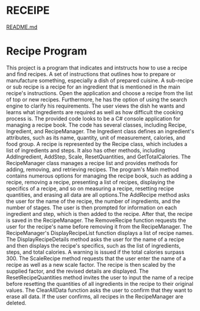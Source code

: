 # RECEIPE
[README.md](https://github.com/ST10179900/RECEIPE/files/11355458/README.md)
# Recipe Program

This project is a program that indicates and intstructs how to use a recipe and find recipes.
A set of instructions that outlines how to prepare or manufacture something, especially a dish of prepared cuisine. A sub-recipe or sub recipe is a recipe for an ingredient that is mentioned in the main recipe's instructions.
Open the application and choose a recipe from the list of top or new recipes. Furthermore, he has the option of using the search engine to clarify his requirements.
The user views the dish he wants and learns what ingredients are required as well as how difficult the cooking process is.
The provided code looks to be a C# console application for managing a recipe book. The code has several classes, including Recipe, Ingredient, and RecipeManager.
The Ingredient class defines an ingredient's attributes, such as its name, quantity, unit of measurement, calories, and food group.
A recipe is represented by the Recipe class, which includes a list of ingredients and steps. It also has other methods, including AddIngredient, AddStep, Scale, ResetQuantities, and GetTotalCalories.
The RecipeManager class manages a recipe list and provides methods for adding, removing, and retrieving recipes.
The program's Main method contains numerous options for managing the recipe book, such as adding a recipe, removing a recipe, presenting a list of recipes, displaying the specifics of a recipe, and so on measuring a recipe, resetting recipe quantities, and erasing all data are all options.The AddRecipe method asks the user for the name of the recipe, the number of ingredients, and the number of stages. The user is then prompted for information on each ingredient and step, which is then added to the recipe. After that, the recipe is saved in the RecipeManager.
The RemoveRecipe function requests the user for the recipe's name before removing it from the RecipeManager. The RecipeManager's DisplayRecipeList function displays a list of recipe names.
The DisplayRecipeDetails method asks the user for the name of a recipe and then displays the recipe's specifics, such as the list of ingredients, steps, and total calories. A warning is issued if the total calories surpass 300.
The ScaleRecipe method requests that the user enter the name of a recipe as well as a new scale factor. The recipe is then scaled by the supplied factor, and the revised details are displayed. The ResetRecipeQuantities method invites the user to input the name of a recipe before resetting the quantities of all ingredients in the recipe to their original values.
The ClearAllData function asks the user to confirm that they want to erase all data. If the user confirms, all recipes in the RecipeManager are deleted.
